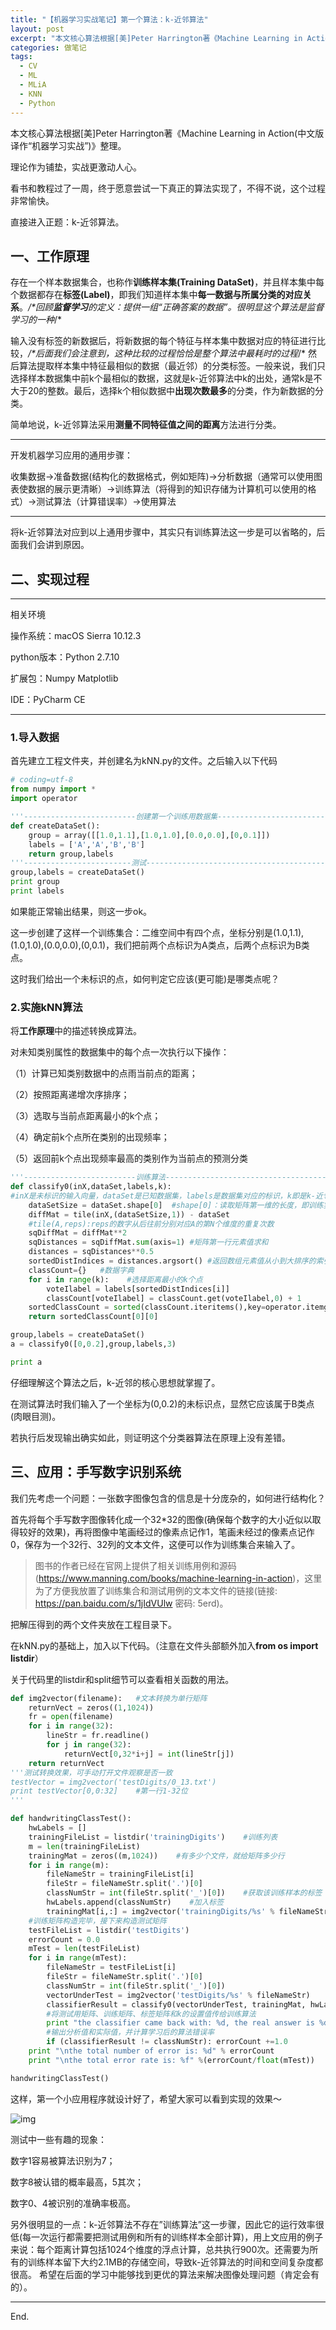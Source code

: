 ```yaml
---
title: "【机器学习实战笔记】第一个算法：k-近邻算法"
layout: post
excerpt: "本文核心算法根据[美]Peter Harrington著《Machine Learning in Action(中文版译作“机器学习实战”)》整理。"
categories: 做笔记
tags:
  - CV
  - ML
  - MLiA
  - KNN
  - Python
---
```


本文核心算法根据[美]Peter Harrington著《Machine Learning in Action(中文版译作“机器学习实战”)》整理。

理论作为铺垫，实战更激动人心。

看书和教程过了一周，终于愿意尝试一下真正的算法实现了，不得不说，这个过程非常愉快。

直接进入正题：k-近邻算法。

## 一、工作原理

存在一个样本数据集合，也称作**训练样本集(Training DataSet)**，并且样本集中每个数据都存在**标签(Label)**，即我们知道样本集中**每一数据与所属分类的对应关系**。*/\*回顾**监督学习**的定义：提供一组“正确答案的数据”。很明显这个算法是监督学习的一种*/*

输入没有标签的新数据后，将新数据的每个特征与样本集中数据对应的特征进行比较，*/\*后面我们会注意到，这种比较的过程恰恰是整个算法中最耗时的过程*/* 然后算法提取样本集中特征最相似的数据（最近邻）的分类标签。一般来说，我们只选择样本数据集中前k个最相似的数据，这就是k-近邻算法中k的出处，通常k是不大于20的整数。最后，选择k个相似数据中**出现次数最多**的分类，作为新数据的分类。

简单地说，k-近邻算法采用**测量不同特征值之间的距离**方法进行分类。

------

开发机器学习应用的通用步骤：

收集数据->准备数据(结构化的数据格式，例如矩阵)->分析数据（通常可以使用图表使数据的展示更清晰）->训练算法（将得到的知识存储为计算机可以使用的格式）->测试算法（计算错误率）->使用算法

------

将k-近邻算法对应到以上通用步骤中，其实只有训练算法这一步是可以省略的，后面我们会讲到原因。

## 二、实现过程

------

相关环境

操作系统：macOS Sierra 10.12.3

python版本：Python 2.7.10

扩展包：Numpy Matplotlib

IDE：PyCharm CE

------

### 1.导入数据

首先建立工程文件夹，并创建名为kNN.py的文件。之后输入以下代码

```python
# coding=utf-8
from numpy import *
import operator

'''-------------------------创建第一个训练用数据集------------------------------'''
def createDataSet():
    group = array([[1.0,1.1],[1.0,1.0],[0.0,0.0],[0,0.1]])
    labels = ['A','A','B','B']
    return group,labels
'''------------------------测试----------------------------------------------'''
group,labels = createDataSet()
print group
print labels
```

如果能正常输出结果，则这一步ok。

这一步创建了这样一个训练集合：二维空间中有四个点，坐标分别是(1.0,1.1),(1.0,1.0),(0.0,0.0),(0,0.1)，我们把前两个点标识为A类点，后两个点标识为B类点。

这时我们给出一个未标识的点，如何判定它应该(更可能)是哪类点呢？

### 2.实施kNN算法

将**工作原理**中的描述转换成算法。

对未知类别属性的数据集中的每个点一次执行以下操作：

（1）计算已知类别数据中的点雨当前点的距离；

（2）按照距离递增次序排序；

（3）选取与当前点距离最小的k个点；

（4）确定前k个点所在类别的出现频率；

（5）返回前k个点出现频率最高的类别作为当前点的预测分类

```python
'''-------------------------训练算法--------------------------------------------'''
def classify0(inX,dataSet,labels,k):    
#inX是未标识的输入向量，dataSet是已知数据集，labels是数据集对应的标识，k即是k-近邻算法中定义的k
    dataSetSize = dataSet.shape[0]  #shape[0]：读取矩阵第一维的长度，即训练实例的个数
    diffMat = tile(inX,(dataSetSize,1)) - dataSet   
    #tile(A,reps):reps的数字从后往前分别对应A的第N个维度的重复次数
    sqDiffMat = diffMat**2
    sqDistances = sqDiffMat.sum(axis=1) #矩阵第一行元素值求和
    distances = sqDistances**0.5
    sortedDistIndices = distances.argsort() #返回数组元素值从小到大排序的索引值
    classCount={}   #数据字典
    for i in range(k):    #选择距离最小的k个点
        voteIlabel = labels[sortedDistIndices[i]]
        classCount[voteIlabel] = classCount.get(voteIlabel,0) + 1
    sortedClassCount = sorted(classCount.iteritems(),key=operator.itemgetter(1),reverse=True)
    return sortedClassCount[0][0]

group,labels = createDataSet()
a = classify0([0,0.2],group,labels,3)

print a
```

仔细理解这个算法之后，k-近邻的核心思想就掌握了。

在测试算法时我们输入了一个坐标为(0,0.2)的未标识点，显然它应该属于B类点(肉眼目测)。

若执行后发现输出确实如此，则证明这个分类器算法在原理上没有差错。

## 三、应用：手写数字识别系统

我们先考虑一个问题：一张数字图像包含的信息是十分庞杂的，如何进行结构化？

首先将每个手写数字图像转化成一个32*32的图像(确保每个数字的大小近似以取得较好的效果)，再将图像中笔画经过的像素点记作1，笔画未经过的像素点记作0，保存为一个32行、32列的文本文件，这便可以作为训练集合来输入了。

> 图书的作者已经在官网上提供了相关训练用例和源码(<https://www.manning.com/books/machine-learning-in-action>)，这里为了方便我放置了训练集合和测试用例的文本文件的链接(链接: <https://pan.baidu.com/s/1jIdVUlw> 密码: 5erd)。

把解压得到的两个文件夹放在工程目录下。

在kNN.py的基础上，加入以下代码。（注意在文件头部额外加入**from os import listdir**）

关于代码里的listdir和split细节可以查看相关函数的用法。

```python
def img2vector(filename):   #文本转换为单行矩阵
    returnVect = zeros((1,1024))
    fr = open(filename)
    for i in range(32):
        lineStr = fr.readline()
        for j in range(32):
            returnVect[0,32*i+j] = int(lineStr[j])
    return returnVect
'''测试转换效果，可手动打开文件观察是否一致
testVector = img2vector('testDigits/0_13.txt')
print testVector[0,0:32]    #第一行1-32位
'''

def handwritingClassTest():
    hwLabels = []
    trainingFileList = listdir('trainingDigits')    #训练列表
    m = len(trainingFileList)
    trainingMat = zeros((m,1024))    #有多少个文件，就给矩阵多少行
    for i in range(m):
        fileNameStr = trainingFileList[i]
        fileStr = fileNameStr.split('.')[0]
        classNumStr = int(fileStr.split('_')[0])    #获取该训练样本的标签
        hwLabels.append(classNumStr)    #加入标签
        trainingMat[i,:] = img2vector('trainingDigits/%s' % fileNameStr)    #将格式化的文本文件加入矩阵
    #训练矩阵构造完毕，接下来构造测试矩阵
    testFileList = listdir('testDigits')
    errorCount = 0.0
    mTest = len(testFileList)
    for i in range(mTest):
        fileNameStr = testFileList[i]
        fileStr = fileNameStr.split('.')[0]
        classNumStr = int(fileStr.split('_')[0])
        vectorUnderTest = img2vector('testDigits/%s' % fileNameStr)
        classifierResult = classify0(vectorUnderTest, trainingMat, hwLabels, 3)
        #将测试用矩阵、训练矩阵、标签矩阵和k的设置值传给训练算法
        print "the classifier came back with: %d, the real answer is %d" %(classifierResult, classNumStr)
        #输出分析值和实际值，并计算学习后的算法错误率
        if (classifierResult != classNumStr): errorCount +=1.0
    print "\nthe total number of error is: %d" % errorCount
    print "\nthe total error rate is: %f" %(errorCount/float(mTest))

handwritingClassTest()
```

这样，第一个小应用程序就设计好了，希望大家可以看到实现的效果～

![img](https://github.com/HusterHope/blogimage/raw/master/ch2result.png)

测试中一些有趣的现象：

数字1容易被算法识别为7；

数字8被认错的概率最高，5其次；

数字0、4被识别的准确率极高。

另外很明显的一点：k-近邻算法不存在”训练算法”这一步骤，因此它的运行效率很低(每一次运行都需要把测试用例和所有的训练样本全部计算)，用上文应用的例子来说：每个距离计算包括1024个维度的浮点计算，总共执行900次。还需要为所有的训练样本留下大约2.1MB的存储空间，导致k-近邻算法的时间和空间复杂度都很高。
希望在后面的学习中能够找到更优的算法来解决图像处理问题（肯定会有的）。

------

End.